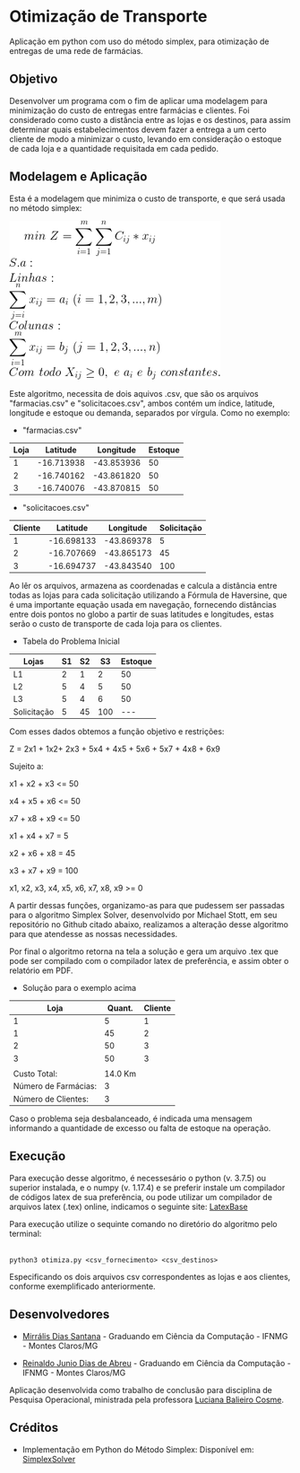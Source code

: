 # Otimização de Transporte
Aplicação em python com uso do método simplex, para otimização de entregas de uma rede de farmácias.

## Objetivo
Desenvolver um programa com o fim de aplicar uma modelagem para minimização do custo de entregas entre farmácias e clientes. Foi considerado como custo a distância entre as lojas e os destinos, para assim determinar quais estabelecimentos devem fazer a entrega a um certo cliente de modo a minimizar o custo, levando em consideração o estoque de cada loja e a quantidade requisitada em cada pedido.

## Modelagem e Aplicação
Esta é a modelagem que minimiza o custo de transporte, e que será usada no método simplex:

![](img/mod_transporte.png)

Este algoritmo, necessita de dois aquivos .csv, que são os arquivos "farmacias.csv" e "solicitacoes.csv", ambos contém um índice, latitude, longitude e estoque ou demanda, separados por vírgula. Como no exemplo:

- "farmacias.csv"

| Loja | Latitude | Longitude | Estoque |
|------|----------|-----------|---------|
|1    | -16.713938 | -43.853936 | 50 |   
|2    | -16.740162 | -43.861820 | 50  | 
|3    | -16.740076 | -43.870815 | 50  |


- "solicitacoes.csv"

| Cliente | Latitude | Longitude | Solicitação |
|------|----------|-----------|---------|
|1    | -16.698133 | -43.869378 | 5     |
|2    | -16.707669 | -43.865173 | 45     |
|3    | -16.694737 | -43.843540 | 100  |


Ao lêr os arquivos, armazena as coordenadas e calcula a distância entre todas as lojas para cada solicitação utilizando a Fórmula de Haversine, que é uma importante equação usada em navegação, fornecendo distâncias entre dois pontos no globo a partir de suas latitudes e longitudes, estas serão o custo de transporte de cada loja para os clientes.

- Tabela do Problema Inicial

| Lojas | S1 | S2 | S3 | Estoque |
|------|----------|-----------|---------|---------|
|L1          | 2  | 1  | 2   | 50     | 
|L2          | 5  | 4  | 5   | 50      |
|L3          | 5  | 4  | 6   | 50      |
|Solicitação | 5  | 45 | 100 |    ---    |


Com esses dados obtemos a função objetivo e restrições:

Z = 2x1 + 1x2+ 2x3 + 5x4 + 4x5 + 5x6 + 5x7 + 4x8 + 6x9

Sujeito a:

x1 + x2 + x3 <= 50

x4 + x5 + x6 <= 50

x7 + x8 + x9 <= 50

x1 + x4 + x7 = 5

x2 + x6 + x8 = 45

x3 + x7 + x9 = 100

x1, x2, x3, x4, x5, x6, x7, x8, x9 >= 0

A partir dessas funções, organizamo-as para que pudessem ser passadas para o algoritmo Simplex Solver, desenvolvido por Michael Stott, em seu repositório no Github citado abaixo, realizamos a alteração desse algoritmo para que atendesse as nossas necessidades.

Por final o algoritmo retorna na tela a solução e gera um arquivo .tex que pode ser compilado com o compilador latex de preferência, e assim obter o relatório em PDF.  

- Solução para o exemplo acima

| Loja | Quant. | Cliente |
|------|--------|---------|
|1    |5     | 1      |
|1    | 45    | 2       |
|2    | 50    | 3       |
|3    | 50    | 3       |
| |
|Custo Total:|14.0 Km|
|Número de Farmácias:|3|
|Número de Clientes:|3|

Caso o problema seja desbalanceado, é indicada uma mensagem informando a quantidade de excesso ou falta de estoque na operação.


## Execução

Para execução desse algoritmo, é necessesário o python (v. 3.7.5) ou superior instalada, e o numpy (v. 1.17.4) e se preferir instale um compilador de códigos latex de sua preferência, ou pode utilizar um compilador de arquivos latex (.tex) online, indicamos o seguinte site:
[LatexBase](https://latexbase.com)

Para execução utilize o sequinte comando no diretório do algoritmo pelo terminal:

```

python3 otimiza.py <csv_fornecimento> <csv_destinos>

```

Especificando os dois arquivos csv correspondentes as lojas e aos clientes, conforme exemplificado anteriormente.

## Desenvolvedores

- [Mirrális Dias Santana](https://github.com/MirrasHue) - Graduando em Ciência da Computação - IFNMG - Montes Claros/MG

- [Reinaldo Junio Dias de Abreu](https://github.com/ReinaldoDiasAbreu) - Graduando em Ciência da Computação - IFNMG - Montes Claros/MG

Aplicação desenvolvida como trabalho de conclusão para disciplina de Pesquisa Operacional, ministrada pela professora [Luciana Balieiro Cosme](https://github.com/lucianaa/).

## Créditos

 - Implementação em Python do Método Simplex: Disponível em: [SimplexSolver](https://github.com/MichaelStott/SimplexSolver)

